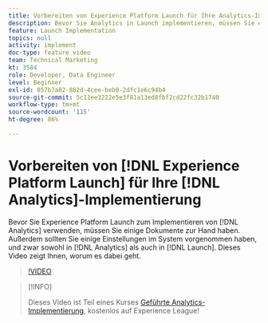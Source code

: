 ```yaml
---
title: Vorbereiten von Experience Platform Launch für Ihre Analytics-Implementierung
description: Bevor Sie Analytics in Launch implementieren, müssen Sie einige Dokumente zur Hand haben. Außerdem sollten Sie einige Einstellungen im System vorgenommen haben, und zwar sowohl in Analytics als auch in Launch. Dieses Video zeigt Ihnen, worum es dabei geht.
feature: Launch Implementation
topics: null
activity: implement
doc-type: feature video
team: Technical Marketing
kt: 3584
role: Developer, Data Engineer
level: Beginner
exl-id: 057b7a82-882d-4cee-beb0-2dfc1e6c94b4
source-git-commit: 5c11ee3222e5e3f81a13ed8fbf2cd22fc32b1740
workflow-type: tm+mt
source-wordcount: '115'
ht-degree: 86%

---
```


# Vorbereiten von [!DNL Experience Platform Launch] für Ihre [!DNL Analytics]-Implementierung

Bevor Sie Experience Platform Launch zum Implementieren von [!DNL Analytics] verwenden, müssen Sie einige Dokumente zur Hand haben. Außerdem sollten Sie einige Einstellungen im System vorgenommen haben, und zwar sowohl in [!DNL Analytics] als auch in [!DNL Launch]. Dieses Video zeigt Ihnen, worum es dabei geht.

>[!VIDEO](https://video.tv.adobe.com/v/28752/?quality=12)

>[!INFO]
>
> Dieses Video ist Teil eines Kurses [Geführte Analytics-Implementierung](https://experienceleague.adobe.com/?recommended=Analytics-D-1-2019.1), kostenlos auf Experience League!